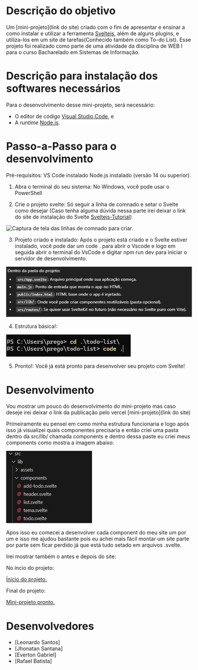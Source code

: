 # Descrição do objetivo

Um [mini-projeto](link do site) criado com o fim de apresentar e ensinar a como instalar e utilizar a ferramenta [Sveltejs](https://svelte.dev/), além de alguns plugins, e utiliza-los em um site de tarefas(Conhecido também como To-do List). Esse projeto foi realizado como parte de uma atividade da disciplina de WEB I para o curso Bacharelado em Sistemas de Informação.

# Descrição para instalação dos softwares necessários

Para o desenvolvimento desse mini-projeto, será necessário:

- O editor de código [Visual Studio Code](https://code.visualstudio.com/Download), e
- A *runtime* [Node.js](https://nodejs.org/pt/download).

# Passo-a-Passo para o desenvolvimento

Pré-requisitos:
    VS Code instalado
    Node.js instalado (versão 14 ou superior).

1. Abra o terminal do seu sistema:
No Windows, você pode usar o PowerShell

2. Crie o projeto svelte:
Só seguir a linha de comnado e setar o Svelte como desejar (Caso tenha alguma dúvida nessa parte irei deixar o link do site de instalação do Svelte [Sveltejs-Tutorial](https://svelte.dev/docs/svelte/getting-started))

![Captura de tela das linhas de comnado para criar.](/src/lib/assets/Captura%20de%20tela1.png)

3. Projeto criado e instalado:
Após o projeto está criado e o Svelte estiver instalado, você pode dar um code . para abrir o Vscode e logo em seguida abrir o terminal do VsCode e digitar npm run dev para iniciar o servidor de desenvolvimento.

![Captura de tela da linhas de comnado para iniciar o VsCode.](/src/lib/assets/Capturadetela2.png)

4. Estrutura básica!:

![Captura de tela da estrutura básica do Svelte.](/src/lib/assets/Capturadetela3.png)

5. Pronto!:
Você já está pronto para desenvolver seu projeto com Svelte!

# Desenvolvimento

Vou mostrar um pouco do desenvolvimento do mini-projeto mas caso deseje irei deixar o link da publicação pelo vercel [mini-projeto](link do site)

Primeiramente eu pensei em como minha estrutura funcionaria e logo após isso já visualizei quais componentes precisaria e então criei uma pasta dentro da src/lib/ chamada components e dentro dessa paste eu criei meus components como mostra a imagem abaixo:

![Captura de tela da estrutura com os components.](/src/lib/assets/Capturadetela4.png)

Apos isso eu comecei a desenvolver cada component do meu site um por um e isso me ajudou bastante pois eu achei mais fácil montar um site parte por parte sem ficar perdido já que está tudo setado em arquivos .svelte.

Irei mostrar também o antes e depois do site: 

No íncio do projeto:

[Ínicio do projeto.](/src/lib/assets/Capturadetela5.png)

Final do projeto:

[Mini-projeto pronto.](/src/lib/assets/Capturadetela6.png)

# Desenvolvedores

- [Leonardo Santos]
- [Jhonatan Santana]
- [Everton Gabriel]
- [Rafael Batista]